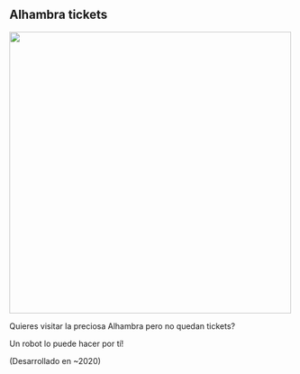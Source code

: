 ## Alhambra tickets

<img width=500 src="https://res.cloudinary.com/hello-tickets/image/upload/c_limit,f_auto,q_auto,w_1300/v1624371836/a5olwzkoglil95l8imuz.jpg">

Quieres visitar la preciosa Alhambra pero no quedan tickets? 

Un robot lo puede hacer por tí!

(Desarrollado en ~2020)

